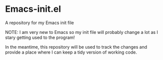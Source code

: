 # Emacs-init.el
A repository for my Emacs init file

NOTE: I am very new to Emacs so my init file will probably change a lot as I stary getting used to the program!

In the meantime, this repository will be used to track the changes and provide a place where I can keep a tidy version of working code.
